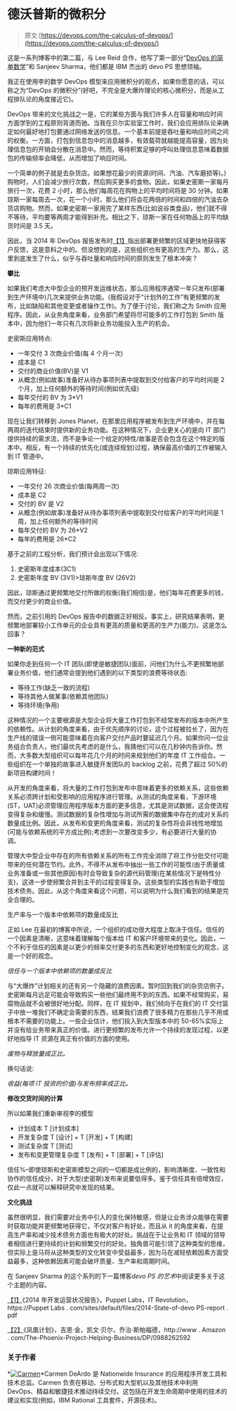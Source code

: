 # 德沃普斯的微积分

> 原文:[https://devops.com/the-calculus-of-devops/](https://devops.com/the-calculus-of-devops/)

这是一系列博客中的第二篇，与 Lee Reid 合作，他写了第一部分“[DevOps 的简单数学](https://devops.com/2015/06/22/the-simple-math-of-devops/)”和 Sanjeev Sharma，他们都是 IBM 杰出的 devo PS 思想领袖。

我正在使用李的数学 DevOps 模型来应用微积分的观点，如果你愿意的话，可以称之为“DevOps 的微积分”(好吧，不完全是大爆炸理论的核心微积分，而是从工程排队论的角度接近它)。

DevOps 带来的文化挑战之一是，它的某些方面与我们许多人在容量和响应时间方面学到的工程原则背道而驰。当我在贝尔实验室工作时，我们会应用排队论来确定如何最好地打包要通过网络发送的信息。一个基本前提是吞吐量和响应时间之间的权衡。一方面，打包到信息包中的消息越多，有效载荷就越能提高容量，因为处理信息包的开销会分散在消息中。然而，等待积累足够的呼叫处理信息意味着数据包的传输频率会降低，从而增加了响应时间。

一个简单的例子就是去杂货店。如果想花最少的资源(时间、汽油、汽车磨损等)。)购物时，人们会减少旅行次数，然后购买更多的食物。因此，如果史密斯一家每月旅行一次，花费 2 小时，那么他们每周花在购物上的平均时间将是 30 分钟。如果琼斯一家每周去一次，花一个小时，那么他们将会花两倍的时间和四倍的汽油去杂货店购物。然而，如果史密斯一家用完了某样东西(比如说谷类食品)，他们就不得不等待，平均要等两周才能得到补充。相比之下，琼斯一家在任何物品上的平均缺货时间是 3.5 天。

因此，当 2014 年 DevOps 报告发布时[【1】](#_ftn1)指出部署更频繁的区域更快地获得客户反馈，这是意料之中的。但没想到的是，这些组织也有更高的生产力。那么，这里到底发生了什么，似乎与吞吐量和响应时间的原则发生了根本冲突？

**攀比**

如果我们考虑大中型企业的预开发运维状态，那么应用程序通常一年只发布(部署到生产环境中)几次来提供业务功能。(我假设对于“计划外的工作”有更频繁的发布，比如缺陷和其他变更或者操作工作)。为了便于讨论，我们称之为 Smith 应用程序。因此，从业务角度来看，业务部门希望将尽可能多的工作打包到 Smith 版本中，因为他们一年只有几次将新业务功能投入生产的机会。

史密斯应用特点:

*   一年交付 3 次商业价值(每 4 个月一次)
*   成本是 C1
*   交付的商业价值(BV)是 V1
*   从概念(例如故事)准备好从待办事项列表中提取到交付给客户的平均时间是 2 个月，加上任何额外的等待时间(例如优先级)
*   每年交付的 BV 为 3*V1
*   每年的费用是 3*C1

现在让我们转移到 Jones Planet，在那里应用程序被发布到生产环境中，并在每两周的迭代结束时提供新的业务功能。在这种情况下，企业更关心的是向 IT 部门提供持续的需求流，而不是争论一个给定的特性/故事是否会包含在这个特定的版本中。相反，有一个持续的优先化(或连续规划)过程，确保最高价值的工作被输入到 IT 管道中。

琼斯应用特征:

*   一年交付 26 次商业价值(每两周一次)
*   成本是 C2
*   交付的 BV 是 V2
*   从概念(例如故事)准备好从待办事项列表中提取到交付给客户的平均时间是 1 周，加上任何额外的等待时间
*   每年交付的 BV 为 26*V2
*   每年的费用是 26*C2

基于之前的工程分析，我们预计会出现以下情况:

1.  史密斯年度成本(3C1)
2.  史密斯年度 BV (3V1)>琼斯年度 BV (26V2)

因此，琼斯通过更频繁地交付所做的权衡(我们相信)是，他们每年花费更多的钱，而交付更少的商业价值。

然而，之前引用的 DevOps 报告中的数据正好相反。事实上，研究结果表明，更频繁地部署较小工作单元的企业具有更高的质量和更高的生产力(能力)。这是怎么回事？

**一种新的范式**

如果你走到任何一个 IT 团队(即使是敏捷团队)面前，问他们为什么不更频繁地部署业务价值，他们通常会提到他们遇到的以下类型的浪费等待状态:

*   等待工作(缺乏一致的流程)
*   等待其他人做某事(依赖其他团队)
*   等待环境(争用)

这种情况的一个主要根源是大型企业将大量工作打包到不经常发布的版本中所产生的依赖性。从计划的角度来看，由于优先顺序的讨论，这个过程被拉长了，因为在生产线的错误一侧可能意味着在向客户交付产品时要延迟几个月。如果你问一位业务组合负责人，他们最优先考虑的是什么，我猜他们可以在几秒钟内告诉你。然而，大多数大型组织可以每年花几个月的时间来规划他们的年度 IT 工作组合。一些组织在一个单独的故事进入敏捷开发团队的 backlog 之前，花费了超过 50%的新项目构建时间！

从开发的角度来看，将大量的工作打包到发布中意味着更多的依赖关系，这些依赖关系必须跨计划和受影响的应用程序进行管理。从测试的角度来看，下游环境(ST，UAT)必须管理应用程序版本方面的更多信息，尤其是测试数据，这会使流程变得复杂和缓慢。测试数据的复杂性增加与测试所需的数据集中存在的成对关系的数量成比例。因此，从发布和变更的角度来看，测试的复杂性将会非线性地增加(可能与依赖系统的平方成比例);考虑到一次要改变多少，有必要进行大量的协调。

管理大中型企业中存在的所有依赖关系的所有工作完全消除了将工作分批交付可能带来的任何潜在节约。此外，不得不从发布中抽出一些工作的可能性(由于质量或业务准备或一些其他原因)有时会导致复杂的源代码管理(在某些情况下是特性分支)，这进一步使频繁合并到主干的过程变得复杂。这些类型的实践也有助于增加技术债务。因此，从这个角度来看这个问题，可以说明为什么我们看到的结果是完全合理的。

生产率与一个版本中依赖项的数量成反比

正如 Lee 在最初的博客中所说，一个组织的成功很大程度上取决于信任。信任的一个因素是清晰，这意味着理解每个版本给 IT 和客户环境带来的变化。因此，一个不利于信任的因素是以更少的频率交付更多的东西和更好地控制变化的观念，这是一个好的观念。

*信任与一个版本中依赖项的数量成反比*

与“大爆炸”计划相关的还有另一个隐藏的浪费因素。暂时回到我们的杂货店例子。史密斯每月远足可能会导致购买一些他们最终用不到的东西。如果不经常购买，易腐物品就不会被很好地分配。同样，在 IT 规划中，我们倾向于在我们的 IT 交付篮子中放一堆我们不确定会需要的东西，结果我们浪费了很多精力在那些几乎不用或根本不需要的功能上。一些企业估计，他们投入到大型版本中的 50-65%实际上并没有给业务带来真正的价值。进行更频繁的发布允许一个持续的发现过程，以更好地指导 IT 资源在真正有价值的方面的使用。

*废物与释放量成正比。*

换句话说:

*收益(每项 IT 投资的价值)与发布频率成正比。*

**修改交货时间的计算**

所以如果我们重新审视李的模型

*   计划成本 T [计划成本]
*   开发复杂度 T [设计] + T [开发] + T [构建]
*   测试复杂度 T [测试]
*   发布和变更管理复杂度 T [发布] + T [部署] + T [评估]

信任%–即使琼斯和史密斯模型之间的一切都是成比例的，影响清晰度、一致性和协作的信任成分，对于大型(史密斯)发布来说要低得多。鉴于信任具有倍增效应，仅此一点就可以解释研究中发现的结果。

**文化挑战**

虽然很明显，我们需要对业务中引入的变化保持敏感，但是让业务涉众能够在需要时获取功能并更频繁地获得它，不仅对客户有好处，而且从 it 的角度来看，在提高生产率和减少技术债务方面也有极大的好处。挑战在于让业务和 IT 领域的领导者相信进行更持续的计划和频繁交付的好处。独角兽可能引领了这种类型的思维，但实际上是马将从这种类型的文化转变中受益最多，因为马在减轻依赖因素方面受益最多，这种依赖因素可能会破坏质量、生产率和周期时间。

在 Sanjeev Sharma 的这个系列的下一篇博客*devo PS 的艺术*中阅读更多关于这个主题的内容。

[【1】](#_ftnref1)《2014 年开发运营状况报告》，Puppet Labs，IT Revolution，https://Puppet Labs . com/sites/default/files/2014-State-of-devo PS-report . pdf

[【2】](#_ftnref2)《凤凰计划》，吉恩·金，凯文·贝尔，乔治·斯帕福德，http://www . Amazon . com/The-Phoenix-Project-Helping-Business/DP/0988262592

### **关于作者**

*[![Carmen](../Images/e088a66a9980bebb0f4789c53ec74260.png)](https://devops.com/wp-content/uploads/2015/07/Carmen.jpg)*Carmen DeArdo 是 Nationwide Insurance 的应用程序开发工具和技术总监。Carmen 负责在移动、分布式和大型机以及其他技术中利用 DevOps、精益和敏捷技术推动持续交付。这包括在开发生命周期中使用的技术的建议和实现(例如，IBM Rational 工具套件，开源技术)。